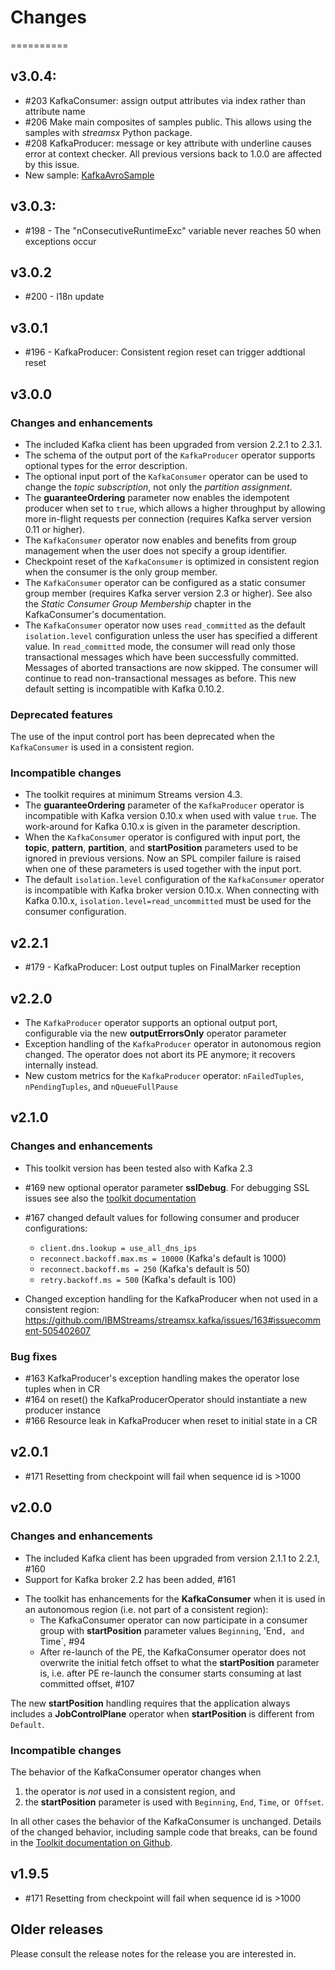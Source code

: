 # Changes
==========
## v3.0.4:
* #203 KafkaConsumer: assign output attributes via index rather than attribute name
* #206 Make main composites of samples public.
  This allows using the samples with _streamsx_ Python package.
* #208 KafkaProducer: message or key attribute with underline causes error at context checker.
  All previous versions back to 1.0.0 are affected by this issue.
* New sample: [KafkaAvroSample](https://github.com/IBMStreams/streamsx.kafka/tree/develop/samples/KafkaAvroSample)

## v3.0.3:
* #198 - The "nConsecutiveRuntimeExc" variable never reaches 50 when exceptions occur

## v3.0.2
* #200 - I18n update

## v3.0.1
* #196 - KafkaProducer: Consistent region reset can trigger addtional reset

## v3.0.0
### Changes and enhancements

* The included Kafka client has been upgraded from version 2.2.1 to 2.3.1.
* The schema of the output port of the `KafkaProducer` operator supports optional types for the error description.
* The optional input port of the `KafkaConsumer` operator can be used to change the *topic subscription*, not only the *partition assignment*.
* The **guaranteeOrdering** parameter now enables the idempotent producer when set to `true`, which allows a higher throughput by allowing more
  in-flight requests per connection (requires Kafka server version 0.11 or higher).
* The `KafkaConsumer` operator now enables and benefits from group management when the user does not specify a group identifier.
* Checkpoint reset of the `KafkaConsumer` is optimized in consistent region when the consumer is the only group member.
* The `KafkaConsumer` operator can be configured as a static consumer group member (requires Kafka server version 2.3 or higher).
  See also the *Static Consumer Group Membership* chapter in the KafkaConsumer's documentation.
* The `KafkaConsumer` operator now uses `read_committed` as the default `isolation.level` configuration unless the user has specified a different value.
  In `read_committed` mode, the consumer will read only those transactional messages which have been successfully committed.
  Messages of aborted transactions are now skipped. The consumer will continue to read non-transactional messages as before.
  This new default setting is incompatible with Kafka 0.10.2.

### Deprecated features

The use of the input control port has been deprecated when the `KafkaConsumer` is used in a consistent region.

### Incompatible changes

* The toolkit requires at minimum Streams version 4.3.
* The **guaranteeOrdering** parameter of the `KafkaProducer` operator is incompatible with Kafka version 0.10.x when used with value `true`.
  The work-around for Kafka 0.10.x is given in the parameter description.
* When the `KafkaConsumer` operator is configured with input port, the **topic**, **pattern**, **partition**, and **startPosition**
  parameters used to be ignored in previous versions. Now an SPL compiler failure is raised when one of these parameters is used
  together with the input port.
* The default `isolation.level` configuration of the `KafkaConsumer` operator is incompatible with Kafka broker version 0.10.x.
  When connecting with Kafka 0.10.x, `isolation.level=read_uncommitted` must be used for the consumer configuration.

## v2.2.1
* #179 - KafkaProducer: Lost output tuples on FinalMarker reception

## v2.2.0
* The `KafkaProducer` operator supports an optional output port, configurable via the new **outputErrorsOnly** operator parameter
* Exception handling of the `KafkaProducer` operator in autonomous region changed. The operator does not abort its PE anymore; it recovers internally instead.
* New custom metrics for the `KafkaProducer` operator: `nFailedTuples`, `nPendingTuples`, and `nQueueFullPause`

## v2.1.0
### Changes and enhancements
* This toolkit version has been tested also with Kafka 2.3
* #169 new optional operator parameter **sslDebug**. For debugging SSL issues see also the [toolkit documentation](https://ibmstreams.github.io/streamsx.kafka/docs/user/debugging_ssl_issues/)
* #167 changed default values for following consumer and producer configurations:

  - `client.dns.lookup = use_all_dns_ips`
  - `reconnect.backoff.max.ms = 10000` (Kafka's default is 1000)
  - `reconnect.backoff.ms = 250` (Kafka's default is 50)
  - `retry.backoff.ms = 500` (Kafka's default is 100)

* Changed exception handling for the KafkaProducer when not used in a consistent region: https://github.com/IBMStreams/streamsx.kafka/issues/163#issuecomment-505402607

### Bug fixes
* #163 KafkaProducer's exception handling makes the operator lose tuples when in CR
* #164 on reset() the KafkaProducerOperator should instantiate a new producer instance
* #166 Resource leak in KafkaProducer when reset to initial state in a CR

## v2.0.1
* #171 Resetting from checkpoint will fail when sequence id is >1000

## v2.0.0
### Changes and enhancements

* The included Kafka client has been upgraded from version 2.1.1 to 2.2.1, #160
* Support for Kafka broker 2.2 has been added, #161
- The toolkit has enhancements for the **KafkaConsumer** when it is used in an autonomous region (i.e. not part of a consistent region):
    - The KafkaConsumer operator can now participate in a consumer group with **startPosition** parameter values `Beginning`, 'End`, and `Time`, #94
    - After re-launch of the PE, the KafkaConsumer operator does not overwrite the initial fetch offset to what the **startPosition** parameter is, i.e. after PE re-launch the consumer starts consuming at last committed offset, #107

The new **startPosition** handling requires that the application always includes a **JobControlPlane** operator when **startPosition** is different from `Default`.

### Incompatible changes

The behavior of the KafkaConsumer operator changes when
1. the operator is *not* used in a consistent region, and
1. the **startPosition** parameter is used with `Beginning`, `End`, `Time`, or` Offset`.

In all other cases the behavior of the KafkaConsumer is unchanged. Details of the changed behavior, including sample code that breaks, can be found in the [Toolkit documentation on Github](https://ibmstreams.github.io/streamsx.kafka/docs/user/kafka_toolkit_1_vs_2/).

## v1.9.5
* #171 Resetting from checkpoint will fail when sequence id is >1000

## Older releases
Please consult the release notes for the release you are interested in.